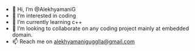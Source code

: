 - 👋 Hi, I’m @AlekhyamaniG
- 👀 I’m interested in coding
- 🌱 I’m currently learning c++
- 💞️ I’m looking to collaborate on any coding project mainly at embedded domain.
- 📫 Reach me on alekhyamanigugglla@gmail.com 

<!---
AlekhyamaniG/AlekhyamaniG.
Having experience as an Embedded Software Engineer for past 2 years, I possess a good knowledge on Implementing and maintaining software of Embedded devices and systems from production and commercial deployment. Got exposed to programming languages like C, C++ & Python. Been involved in testing/deploying of Open RAN systems.
--->
